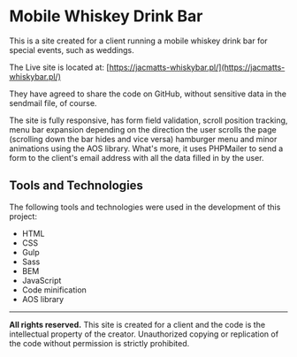 # Mobile Whiskey Drink Bar

This is a site created for a client running a mobile whiskey drink bar for special events, such as weddings.

The Live site is located at: [https://jacmatts-whiskybar.pl/](https://jacmatts-whiskybar.pl/)

They have agreed to share the code on GitHub, without sensitive data in the sendmail file, of course.

The site is fully responsive, has form field validation, scroll position tracking, menu bar expansion depending on the direction the user scrolls the page (scrolling down the bar hides and vice versa) hamburger menu and minor animations using the AOS library. What's more, it uses PHPMailer to send a form to the client's email address with all the data filled in by the user.

## Tools and Technologies

The following tools and technologies were used in the development of this project:

- HTML
- CSS
- Gulp
- Sass
- BEM
- JavaScript
- Code minification
- AOS library

---

**All rights reserved.** This site is created for a client and the code is the intellectual property of the creator. Unauthorized copying or replication of the code without permission is strictly prohibited.
